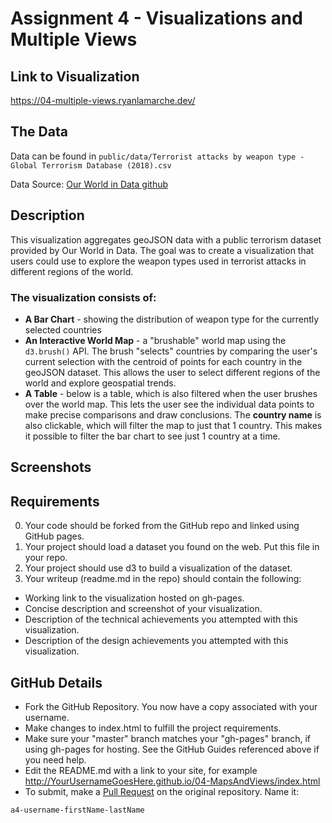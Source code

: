Assignment 4 - Visualizations and Multiple Views  
===

## Link to Visualization

https://04-multiple-views.ryanlamarche.dev/

## The Data

Data can be found in `public/data/Terrorist attacks by weapon type - Global Terrorism Database (2018).csv`

Data Source: [Our World in Data github](https://github.com/owid/owid-datasets/tree/master/datasets/Terrorist%20attacks%20by%20weapon%20type%20-%20Global%20Terrorism%20Database%20(2018))

## Description

This visualization aggregates geoJSON data with a public terrorism dataset provided by Our World in Data. The goal was to create a visualization that users could use to explore the weapon types used in terrorist attacks in different regions of the world.

### The visualization consists of:

* __A Bar Chart__ - showing the distribution of weapon type for the currently selected countries
* __An Interactive World Map__ - a "brushable" world map using the `d3.brush()` API. The brush "selects" countries by comparing the user's current selection with the centroid of points for each country in the geoJSON dataset. This allows the user to select different regions of the world and explore geospatial trends.
* __A Table__ - below is a table, which is also filtered when the user brushes over the world map. This lets the user see the individual data points to make precise comparisons and draw conclusions. The __country name__ is also clickable, which will filter the map to just that 1 country. This makes it possible to filter the bar chart to see just 1 country at a time.

## Screenshots



Requirements
---

0. Your code should be forked from the GitHub repo and linked using GitHub pages.
1. Your project should load a dataset you found on the web. Put this file in your repo.
2. Your project should use d3 to build a visualization of the dataset. 
3. Your writeup (readme.md in the repo) should contain the following:

- Working link to the visualization hosted on gh-pages.
- Concise description and screenshot of your visualization.
- Description of the technical achievements you attempted with this visualization.
- Description of the design achievements you attempted with this visualization.

GitHub Details
---

- Fork the GitHub Repository. You now have a copy associated with your username.
- Make changes to index.html to fulfill the project requirements. 
- Make sure your "master" branch matches your "gh-pages" branch, if using gh-pages for hosting. See the GitHub Guides referenced above if you need help.
- Edit the README.md with a link to your site, for example http://YourUsernameGoesHere.github.io/04-MapsAndViews/index.html
- To submit, make a [Pull Request](https://help.github.com/articles/using-pull-requests/) on the original repository. Name it: 
```
a4-username-firstName-lastName
```


